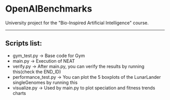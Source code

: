 # OpenAIBenchmarks
University project for the "Bio-Inspired Artificial Intelligence" course.

--------------------------------

## Scripts list:
* gym_test.py           -> Base code for Gym
* main.py               -> Execution of NEAT
* verify.py             -> After main.py, you can verify the results by running this(check the END_ID)
* performance_test.py   -> You can plot the 5 boxplots of the LunarLander singleGenomes by running this
* visualize.py          -> Used by main.py to plot speciation and fitness trends charts
